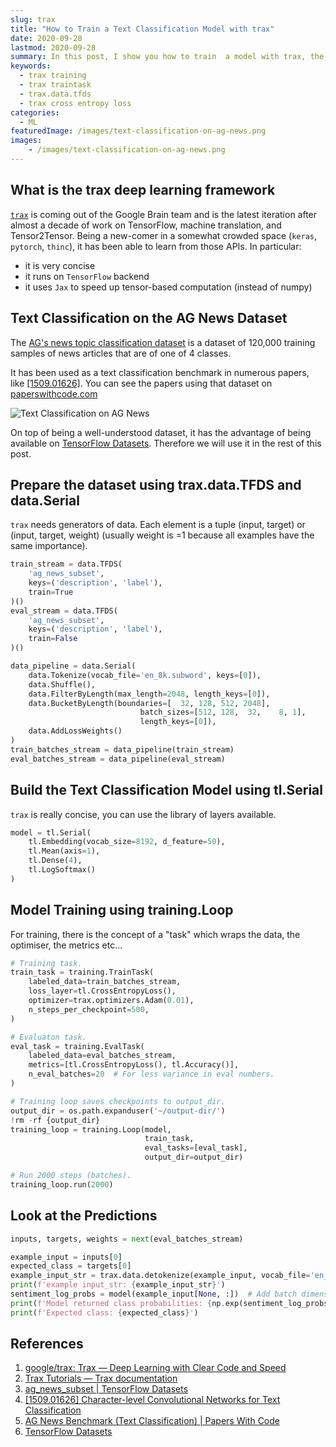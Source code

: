 ```yaml
---
slug: trax
title: "How to Train a Text Classification Model with trax"
date: 2020-09-28
lastmod: 2020-09-28
summary: In this post, I show you how to train  a model with trax, the very concise deep learning framework.
keywords:
  - trax training
  - trax traintask
  - trax.data.tfds
  - trax cross entropy loss
categories:
  - ML
featuredImage: /images/text-classification-on-ag-news.png
images:
    - /images/text-classification-on-ag-news.png
---
```


## What is the trax deep learning framework

[`trax`](https://trax-ml.readthedocs.io/en/latest/) is coming out of the Google Brain team and is the latest iteration after almost a decade of work on TensorFlow, machine translation, and Tensor2Tensor. Being a new-comer in a somewhat crowded space (`keras`, `pytorch`, `thinc`), it has been able to learn from those APIs.
In particular:

- it is very concise
- it runs on `TensorFlow` backend
- it uses `Jax` to speed up tensor-based computation (instead of numpy)

## Text Classification on the AG News Dataset

The [AG's news topic classification dataset](https://www.tensorflow.org/datasets/catalog/ag_news_subset) is a dataset of 120,000 training samples of news articles that are of one of 4 classes.

It has been used as a text classification benchmark in numerous papers, like [[1509.01626]](https://arxiv.org/abs/1509.01626). You can see the papers using that dataset on [paperswithcode.com](https://paperswithcode.com/sota/text-classification-on-ag-news)

![Text Classification on AG News](/images/text-classification-on-ag-news.png "AG News Benchmark (Text Classification) | Papers With Code")

On top of being a well-understood dataset, it has the advantage of being available on [TensorFlow Datasets](https://www.tensorflow.org/datasets). Therefore we will use it in the rest of this post.

## Prepare the dataset using trax.data.TFDS and data.Serial

`trax` needs generators of data. Each element is a tuple (input, target) or (input, target, weight) (usually weight is =1 because all examples have the same importance).

```python
train_stream = data.TFDS(
    'ag_news_subset',
    keys=('description', 'label'),
    train=True
)()
eval_stream = data.TFDS(
    'ag_news_subset',
    keys=('description', 'label'),
    train=False
)()
```

```python
data_pipeline = data.Serial(
    data.Tokenize(vocab_file='en_8k.subword', keys=[0]),
    data.Shuffle(),
    data.FilterByLength(max_length=2048, length_keys=[0]),
    data.BucketByLength(boundaries=[  32, 128, 512, 2048],
                             batch_sizes=[512, 128,  32,    8, 1],
                             length_keys=[0]),
    data.AddLossWeights()
)
train_batches_stream = data_pipeline(train_stream)
eval_batches_stream = data_pipeline(eval_stream)
```

## Build the Text Classification Model using tl.Serial

`trax` is really concise, you can use the library of layers available.

```python
model = tl.Serial(
    tl.Embedding(vocab_size=8192, d_feature=50),
    tl.Mean(axis=1),
    tl.Dense(4),
    tl.LogSoftmax()
)
```

## Model Training using training.Loop

For training, there is the concept of a "task" which wraps the data, the optimiser, the metrics etc...

```python
# Training task.
train_task = training.TrainTask(
    labeled_data=train_batches_stream,
    loss_layer=tl.CrossEntropyLoss(),
    optimizer=trax.optimizers.Adam(0.01),
    n_steps_per_checkpoint=500,
)

# Evaluaton task.
eval_task = training.EvalTask(
    labeled_data=eval_batches_stream,
    metrics=[tl.CrossEntropyLoss(), tl.Accuracy()],
    n_eval_batches=20  # For less variance in eval numbers.
)

# Training loop saves checkpoints to output_dir.
output_dir = os.path.expanduser('~/output-dir/')
!rm -rf {output_dir}
training_loop = training.Loop(model,
                              train_task,
                              eval_tasks=[eval_task],
                              output_dir=output_dir)

# Run 2000 steps (batches).
training_loop.run(2000)
```

## Look at the Predictions

```python
inputs, targets, weights = next(eval_batches_stream)

example_input = inputs[0]
expected_class = targets[0]
example_input_str = trax.data.detokenize(example_input, vocab_file='en_8k.subword')
print(f'example input_str: {example_input_str}')
sentiment_log_probs = model(example_input[None, :])  # Add batch dimension.
print(f'Model returned class probabilities: {np.exp(sentiment_log_probs)}')
print(f'Expected class: {expected_class}')
```

## References

1. [google/trax: Trax — Deep Learning with Clear Code and Speed](https://github.com/google/trax)
1. [Trax Tutorials — Trax documentation](https://trax-ml.readthedocs.io/en/latest/)
1. [ag_news_subset  |  TensorFlow Datasets](https://www.tensorflow.org/datasets/catalog/ag_news_subset)
1. [[1509.01626] Character-level Convolutional Networks for Text Classification](https://arxiv.org/abs/1509.01626)
1. [AG News Benchmark (Text Classification) | Papers With Code](https://paperswithcode.com/sota/text-classification-on-ag-news)
1. [TensorFlow Datasets](https://www.tensorflow.org/datasets)
